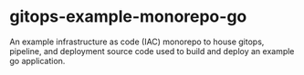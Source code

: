 # gitops-example-monorepo-go
An example infrastructure as code (IAC) monorepo to house gitops, pipeline, and deployment source code used to build and deploy an example go application.
